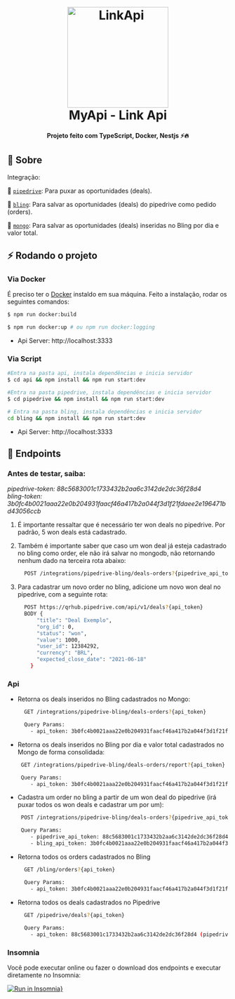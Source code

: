 <h1 align="center">
  <br>
  <img src="https://avatars.githubusercontent.com/u/38729977?s=200&v=4" alt="LinkApi" width="230">
  <br>
  MyApi - Link Api
  <br>
</h1>

<h4 align="center">Projeto feito com TypeScript, Docker, Nestjs ⚡️🔥</h4>

## 🚀 Sobre

Integração:

🚀 [`pipedrive`](https://www.pipedrive.com/pt): Para puxar as oportunidades (deals).

🚀 [`bling`](https://www.bling.com.br/home): Para salvar as oportunidades (deals) do pipedrive como pedido (orders).

🚀 [`mongo`](https://www.mongodb.com/): Para salvar as oportunidades (deals) inseridas no Bling por dia e valor total.

## :zap: Rodando o projeto

### Via Docker

É preciso ter o [Docker](https://www.docker.com/) instaldo em sua máquina. Feito a instalação, rodar os seguintes comandos:

```bash
$ npm run docker:build

$ npm run docker:up # ou npm run docker:logging
```

* Api Server: http://localhost:3333

### Via Script

```bash
#Entra na pasta api, instala dependências e inicia servidor
$ cd api && npm install && npm run start:dev

#Entra na pasta pipedrive, instala dependências e inicia servidor
$ cd pipedrive && npm install && npm run start:dev

# Entra na pasta bling, instala dependências e inicia servidor
cd bling && npm install && npm run start:dev
```

* Api Server: http://localhost:3333

## :notebook: Endpoints

### Antes de testar, saiba:

*pipedrive-token: 88c5683001c1733432b2aa6c3142de2dc36f28d4*
</br>
*bling-token: 3b0fc4b0021aaa22e0b204931faacf46a417b2a044f3d1f21fdaee2e196471bd43056ccb*

1. É importante ressaltar que é necessário ter won deals no pipedrive. Por padrão, 5 won deals está cadastrado.

2. Também é importante saber que caso um won deal já esteja cadastrado no bling como order, ele não irá salvar no mongodb, não retornando nenhum dado na terceira rota abaixo: </br>
    ```bash
      POST /integrations/pipedrive-bling/deals-orders?{pipedrive_api_token}&{bling_api_token}
    ```

3. Para cadastrar um novo order no bling, adicione um novo won deal no pipedrive, com a seguinte rota: </br>
    ```bash
      POST https://qrhub.pipedrive.com/api/v1/deals?{api_token}
      BODY {
          "title": "Deal Exemplo",
          "org_id": 0,
          "status": "won",
          "value": 1000,
          "user_id": 12384292,
          "currency": "BRL",
          "expected_close_date": "2021-06-18"
        }
     ```

### Api

* Retorna os deals inseridos no Bling cadastrados no Mongo:
    ```bash
      GET /integrations/pipedrive-bling/deals-orders?{api_token}

      Query Params:
        - api_token: 3b0fc4b0021aaa22e0b204931faacf46a417b2a044f3d1f21fdaee2e196471bd43056ccb (bling-token)
    ```

* Retorna os deals inseridos no Bling por dia e valor total cadastrados no Mongo de forma consolidada:
    ```bash
     GET /integrations/pipedrive-bling/deals-orders/report?{api_token}

     Query Params:
        - api_token: 3b0fc4b0021aaa22e0b204931faacf46a417b2a044f3d1f21fdaee2e196471bd43056ccb (bling-token)
    ```
    
* Cadastra um order no bling a partir de um won deal do pipedrive (irá puxar todos os won deals e cadastrar um por um):
    ```bash
     POST /integrations/pipedrive-bling/deals-orders?{pipedrive_api_token}&{bling_api_token}

     Query Params:
        - pipedrive_api_token: 88c5683001c1733432b2aa6c3142de2dc36f28d4 (pipedrive-token)
        - bling_api_token: 3b0fc4b0021aaa22e0b204931faacf46a417b2a044f3d1f21fdaee2e196471bd43056ccb (bling-token)
    ```

* Retorna todos os orders cadastrados no Bling
    ```bash
      GET /bling/orders?{api_token}

      Query Params:
        - api_token: 3b0fc4b0021aaa22e0b204931faacf46a417b2a044f3d1f21fdaee2e196471bd43056ccb (bling-token)
    ```

* Retorna todos os deals cadastrados no Pipedrive
    ```bash
      GET /pipedrive/deals?{api_token}
      
      Query Params:
        - api_token: 88c5683001c1733432b2aa6c3142de2dc36f28d4 (pipedrive-token)
    ```

### Insomnia

Você pode executar online ou fazer o download dos endpoints e executar diretamente no Insomnia:

[![Run in Insomnia}](https://insomnia.rest/images/run.svg)](https://insomnia.rest/run/?label=MyApi%20Link%20API&uri=https%3A%2F%2Fgithub.com%2Fmatheusmercadante%2Fmyapi-link-api%2Fblob%2Fmain%2F.github%2Finsomnia.json)
